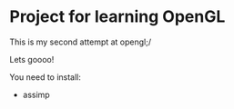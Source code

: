 # Project for learning OpenGL

This is my second attempt at opengl;/

Lets goooo!

You need to install: 
- assimp
